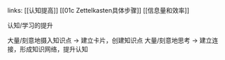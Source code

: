 links:
[[认知提高]] 
[[01c Zettelkasten具体步骤]]
[[信息量和效率]]

认知/学习的提升

大量/刻意地摄入知识点  -> 建立卡片，创建知识点
大量/刻意地思考 -> 建立连接，形成知识网络，提升认知
